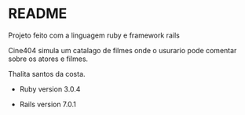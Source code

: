 # README

Projeto feito com a linguagem ruby e framework rails 

Cine404 simula um catalago de filmes onde o usurario pode comentar sobre os atores e filmes.

Thalita santos da costa.

* Ruby version 3.0.4

* Rails version 7.0.1
